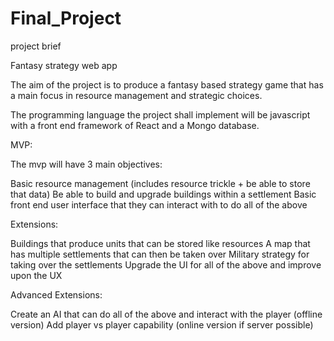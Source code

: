 # Final_Project
project brief

Fantasy strategy web app

The aim of the project is to produce a fantasy based strategy game that has a main focus in resource management and strategic choices.

The programming language the project shall implement will be javascript with a front end framework of React and a Mongo database.

MVP:

The mvp will have 3 main objectives:

Basic resource management (includes resource trickle + be able to store that data)
Be able to build and upgrade buildings within a settlement
Basic front end user interface that they can interact with to do all of the above

Extensions:

Buildings that produce units that can be stored like resources
A map that has multiple settlements that can then be taken over
Military strategy for taking over the settlements
Upgrade the UI for all of the above and improve upon the UX

Advanced Extensions:

Create an AI that can do all of the above and interact with the player (offline version)
Add player vs player capability (online version if server possible)